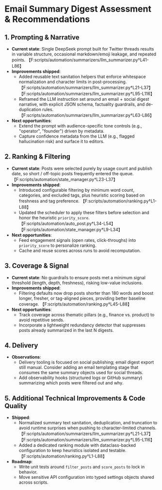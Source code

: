 # Email Summary Digest Assessment & Recommendations

## 1. Prompting & Narrative
- **Current state**: Single DeepSeek prompt built for Twitter threads results in variable structure, occasional markdown/emoji leakage, and repeated points. 【F:scripts/automation/summarizers/llm_summarizer.py†L41-L86】
- **Improvements shipped**:
  - Added reusable text sanitation helpers that enforce whitespace normalization and character limits in post-processing. 【F:scripts/automation/summarizers/llm_summarizer.py†L21-L37】【F:scripts/automation/summarizers/llm_summarizer.py†L95-L116】
  - Reframed the LLM instruction set around an email + social digest narrative, with explicit JSON schema, factuality guardrails, and de-duplication rules. 【F:scripts/automation/summarizers/llm_summarizer.py†L63-L86】
- **Next opportunities**:
  - Extend the prompt with audience-specific tone controls (e.g., "operator", "founder") driven by metadata.
  - Capture confidence metadata from the LLM (e.g., flagged hallucination risk) and surface it to editors.

## 2. Ranking & Filtering
- **Current state**: Posts were selected purely by usage count and publish date, so short / off-topic posts frequently entered the queue. 【F:scripts/automation/state_manager.py†L23-L37】
- **Improvements shipped**:
  - Introduced configurable filtering by minimum word count, categories, and excluded tags, plus heuristic scoring based on freshness and tag preference. 【F:scripts/automation/ranking.py†L1-L88】
  - Updated the scheduler to apply these filters before selection and honor the heuristic `priority_score`. 【F:scripts/automation/auto_post.py†L34-L54】【F:scripts/automation/state_manager.py†L9-L34】
- **Next opportunities**:
  - Feed engagement signals (open rates, click-throughs) into `priority_score` to personalize ranking.
  - Cache and reuse scores across runs to avoid recomputation.

## 3. Coverage & Signal
- **Current state**: No guardrails to ensure posts met a minimum signal threshold (length, depth, freshness), risking low-value inclusions.
- **Improvements shipped**:
  - Filtering defaults now drop posts shorter than 180 words and boost longer, fresher, or tag-aligned pieces, providing better baseline coverage. 【F:scripts/automation/ranking.py†L45-L88】
- **Next opportunities**:
  - Track coverage across thematic pillars (e.g., finance vs. product) to avoid repetitive sends.
  - Incorporate a lightweight redundancy detector that suppresses posts already summarized in the last N digests.

## 4. Delivery
- **Observations**:
  - Delivery tooling is focused on social publishing; email digest export still manual. Consider adding an email templating stage that consumes the same summary objects used for social threads.
  - Add observability hooks (structured logs or GitHub summary) summarizing which posts were filtered out and why.

## 5. Additional Technical Improvements & Code Quality
- **Shipped**:
  - Normalized summary text sanitation, deduplication, and truncation to avoid runtime surprises when pushing to character-limited channels. 【F:scripts/automation/summarizers/llm_summarizer.py†L21-L37】【F:scripts/automation/summarizers/llm_summarizer.py†L95-L116】
  - Added a dedicated ranking module with dataclass-backed configuration to keep heuristics isolated and testable. 【F:scripts/automation/ranking.py†L1-L88】
- **Roadmap**:
  - Write unit tests around `filter_posts` and `score_posts` to lock in behavior.
  - Move sensitive API configuration into typed settings objects shared across scripts.
